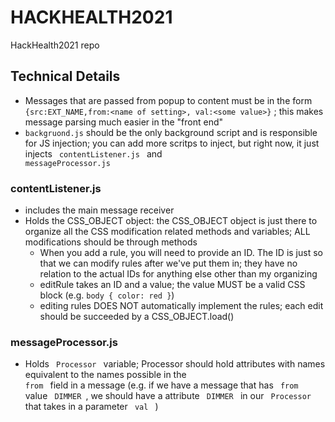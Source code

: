 # HACKHEALTH2021
HackHealth2021 repo


## Technical Details

 - Messages that are passed from popup to content must be in the form ``` {src:EXT_NAME,from:<name of setting>, val:<some value>} ``` ; this makes message parsing much easier in the "front end"
 - ``` backgruond.js ``` should be the only background script and is responsible for JS injection; you can add more scritps to inject, but right now, it just injects <code> contentListener.js </code> and <code> messageProcessor.js </code>

 
### contentListener.js

 - includes the main message receiver 
 - Holds the CSS_OBJECT object: the CSS_OBJECT object is just there to organize all the CSS modification related methods and variables; ALL modifications should be through methods
   - When you add a rule, you will need to provide an ID. The ID is just so that we can modify rules after we've put them in; they have no relation to the actual IDs for anything else other than my organizing
   - editRule takes an ID and a value; the value MUST be a valid CSS block (e.g. ```body { color: red }```)
   - editing rules DOES NOT automatically implement the rules; each edit should be succeeded by a CSS_OBJECT.load()

### messageProcessor.js

 - Holds <code> Processor </code> variable; Processor should hold attributes with names equivalent to the names possible in the <code> from </code> field in a message (e.g. if we have a message that has <code> from </code> value <code> DIMMER </code>, we should have a attribute <code> DIMMER </code> in our <code> Processor </code> that takes in a parameter <code> val </code> )
